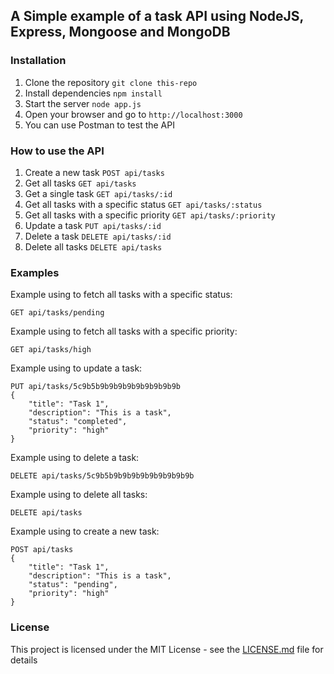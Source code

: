 ##  A Simple example of a task API using NodeJS, Express, Mongoose and MongoDB

### Installation

1. Clone the repository
   `git clone this-repo`
2. Install dependencies
   `npm install`
3. Start the server
   `node app.js`
4. Open your browser and go to `http://localhost:3000`
5. You can use Postman to test the API

### How to use the API

1. Create a new task
    `POST api/tasks`
2. Get all tasks
    `GET api/tasks`
3. Get a single task
    `GET api/tasks/:id`
4. Get all tasks with a specific status
      `GET api/tasks/:status`
5. Get all tasks with a specific priority
   `GET api/tasks/:priority`
6. Update a task
    `PUT api/tasks/:id`
7. Delete a task
    `DELETE api/tasks/:id`
8. Delete all tasks
    `DELETE api/tasks`

### Examples
Example using to fetch all tasks with a specific status:

    GET api/tasks/pending

Example using to fetch all tasks with a specific priority:

    GET api/tasks/high

Example using to update a task:

    PUT api/tasks/5c9b5b9b9b9b9b9b9b9b9b9b
    {
        "title": "Task 1",
        "description": "This is a task",
        "status": "completed",
        "priority": "high"
    }

Example using to delete a task:

    DELETE api/tasks/5c9b5b9b9b9b9b9b9b9b9b9b

Example using to delete all tasks:

    DELETE api/tasks

Example using to create a new task:

    POST api/tasks
    {
        "title": "Task 1",
        "description": "This is a task",
        "status": "pending",
        "priority": "high"
    }

### License

This project is licensed under the MIT License - see the [LICENSE.md](LICENSE.md) file for details

